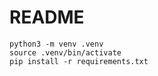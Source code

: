 # README #

```
python3 -m venv .venv
source .venv/bin/activate
pip install -r requirements.txt
```

